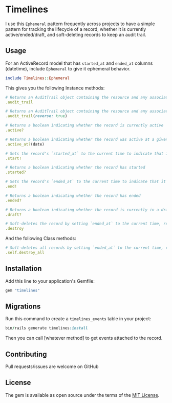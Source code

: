 # Timelines
I use this `Ephemeral` pattern frequently across projects to have a simple pattern for tracking the lifecycle of a record, whether it is currently active/ended/draft, and soft-deleting records to keep an audit trail.

## Usage
For an ActiveRecord model that has `started_at` and `ended_at` columns (datetime), include `Ephemeral` to give it ephemeral behavior.

```ruby
include Timelines::Ephemeral
```

This gives you the following Instance methods:
```ruby
# Returns an AuditTrail object containing the resource and any associated events, in chronological order
.audit_trail

# Returns an AuditTrail object containing the resource and any associated events, in reverse order
.audit_trail(reverse: true)

# Returns a boolean indicating whether the record is currently active
.active?

# Returns a boolean indicating whether the record was active at a given date
.active_at?(date)

# Sets the record's `started_at` to the current time to indicate that it has started
.start!

# Returns a boolean indicating whether the record has started
.started?

# Sets the record's `ended_at` to the current time to indicate that it has ended
.end!

# Returns a boolean indicating whether the record has ended
.ended?

# Returns a boolean indicating whether the record is currently in a draft state (nil `started_at` and `ended_at`, or `started_at` in the future)
.draft?

# Soft-deletes the record by setting `ended_at` to the current time, removing it from the `.active` scope.
.destroy
```

And the following Class methods:
```ruby
# Soft-deletes all records by setting `ended_at` to the current time, removing them from the `.active` scope.
.self.destroy_all
```

## Installation
Add this line to your application's Gemfile:

```ruby
gem "timelines"
```

## Migrations
Run this command to create a `timelines_events` table in your project:
```ruby
bin/rails generate timelines:install
```

Then you can call [whatever method] to get events attached to the record.

## Contributing
Pull requests/issues are welcome on GitHub

## License
The gem is available as open source under the terms of the [MIT License](https://opensource.org/licenses/MIT).
